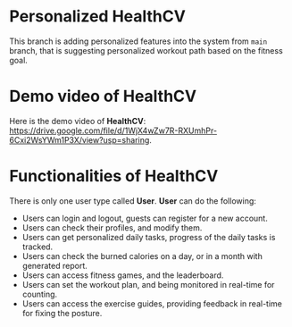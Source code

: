 # Personalized HealthCV
This branch is adding personalized features into the system from `main` branch, that is suggesting personalized workout path based on the fitness goal.

# Demo video of HealthCV
Here is the demo video of **HealthCV**: https://drive.google.com/file/d/1WjX4wZw7R-RXUmhPr-6Cxi2WsYWm1P3X/view?usp=sharing.

# Functionalities of HealthCV
There is only one user type called **User**. **User** can do the following:
- Users can login and logout, guests can register for a new account.
- Users can check their profiles, and modify them.
- Users can get personalized daily tasks, progress of the daily tasks is tracked.
- Users can check the burned calories on a day, or in a month with generated report.
- Users can access fitness games, and the leaderboard.
- Users can set the workout plan, and being monitored in real-time for counting.
- Users can access the exercise guides, providing feedback in real-time for fixing the posture.
